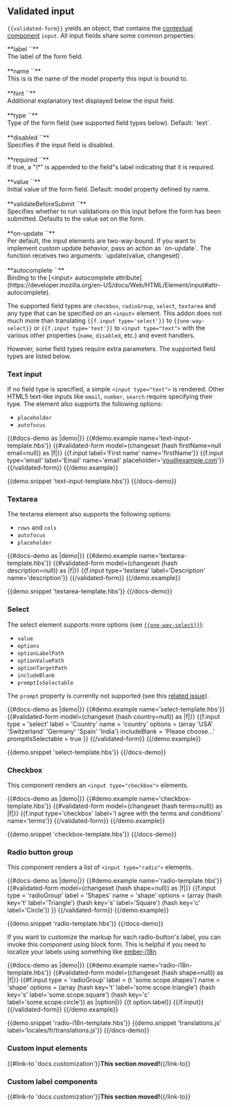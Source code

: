 ## Validated input

`{{validated-form}}` yields an object, that contains the [contextual
component](https://emberjs.com/blog/2016/01/15/ember-2-3-released.html#toc_contextual-components)
`input`. All input fields share some common properties:

<div class="rounded border bg-grey-lightest my-8 p-4">
**label `<String>`**
<br>
The label of the form field.
<br>
<br>
**name `<String>`**
<br>
This is is the name of the model property this input is bound to.
<br>
<br>
**hint `<String>`**
<br>
Additional explanatory text displayed below the input field.
<br>
<br>
**type `<String>`**
<br>
Type of the form field (see supported field types below). Default: `text`.
<br>
<br>
**disabled `<Boolean>`**
<br>
Specifies if the input field is disabled.
<br>
<br>
**required `<Boolean>`**
<br>
If true, a "\*" is appended to the field"s label indicating that it is
required.
<br>
<br>
**value `<String>`**
<br>
Initial value of the form field. Default: model property defined by name.
<br>
<br>
**validateBeforeSubmit `<Boolean>`**
<br>
Specifies whether to run validations on this input before the form has been
submitted. Defaults to the value set on the form.
<br>
<br>
**on-update `<Action>`**
<br>
Per default, the input elements are two-way-bound. If you want to implement
custom update behavior, pass an action as `on-update`. The function receives
two arguments: `update(value, changeset)`.
<br>
<br>
**autocomplete `<String>`**
<br>
Binding to the [&lt;input&gt; autocomplete
attribute](https://developer.mozilla.org/en-US/docs/Web/HTML/Element/input#attr-autocomplete).
</div>

The supported field types are `checkbox`, `radioGroup`, `select`, `textarea`
and any type that can be specified on an `<input>` element. This addon does
not much more than translating `{{f.input type='select'}}` to
`{{one-way-select}}` or `{{f.input type='text'}}` to `<input type="text">`
with the various other properties (`name`, `disabled`, etc.) and event
handlers.

However, some field types require extra parameters. The supported field types
are listed below.

### Text input

If no field type is specified, a simple `<input type="text">` is rendered.
Other HTML5 text-like inputs like `email`, `number`, `search` require
specifying their type. The element also supports the following options:

- `placeholder`
- `autofocus`

<!-- prettier-ignore-start -->
{{#docs-demo as |demo|}}
  {{#demo.example name='text-input-template.hbs'}}
    {{#validated-form model=(changeset (hash firstName=null email=null)) as |f|}}
      {{f.input label='First name' name='firstName'}}
      {{f.input type='email' label='Email' name='email' placeholder='you@example.com'}}
    {{/validated-form}}
  {{/demo.example}}

  {{demo.snippet 'text-input-template.hbs'}}
{{/docs-demo}}
<!-- prettier-ignore-end -->

### Textarea

The textarea element also supports the following options:

- `rows` and `cols`
- `autofocus`
- `placeholder`

<!-- prettier-ignore-start -->
{{#docs-demo as |demo|}}
  {{#demo.example name='textarea-template.hbs'}}
    {{#validated-form model=(changeset (hash description=null)) as |f|}}
      {{f.input type='textarea' label='Description' name='description'}}
    {{/validated-form}}
  {{/demo.example}}

  {{demo.snippet 'textarea-template.hbs'}}
{{/docs-demo}}
<!-- prettier-ignore-end -->

### Select

The select element supports more options (see [`{{one-way-select}}`](https://github.com/DockYard/ember-one-way-select)):

- `value`
- `options`
- `optionLabelPath`
- `optionValuePath`
- `optionTargetPath`
- `includeBlank`
- `promptIsSelectable`

The `prompt` property is currently not supported (see this [related
issue](https://github.com/DockYard/ember-one-way-controls/issues/152)).

<!-- prettier-ignore-start -->
{{#docs-demo as |demo|}}
  {{#demo.example name='select-template.hbs'}}
    {{#validated-form model=(changeset (hash country=null)) as |f|}}
      {{f.input
        type               = 'select'
        label              = 'Country'
        name               = 'country'
        options            = (array 'USA' 'Switzerland' 'Germany' 'Spain' 'India')
        includeBlank       = 'Please choose...'
        promptIsSelectable = true
      }}
    {{/validated-form}}
  {{/demo.example}}

  {{demo.snippet 'select-template.hbs'}}
{{/docs-demo}}
<!-- prettier-ignore-end -->

### Checkbox

This component renders an `<input type="checkbox">` elements.

<!-- prettier-ignore-start -->
{{#docs-demo as |demo|}}
  {{#demo.example name='checkbox-template.hbs'}}
    {{#validated-form model=(changeset (hash terms=null)) as |f|}}
      {{f.input type='checkbox' label='I agree with the terms and conditions' name='terms'}}
    {{/validated-form}}
  {{/demo.example}}

  {{demo.snippet 'checkbox-template.hbs'}}
{{/docs-demo}}
<!-- prettier-ignore-end -->

### Radio button group

This component renders a list of `<input type="radio">` elements.

<!-- prettier-ignore-start -->
{{#docs-demo as |demo|}}
  {{#demo.example name='radio-template.hbs'}}
    {{#validated-form model=(changeset (hash shape=null)) as |f|}}
      {{f.input
        type    = 'radioGroup'
        label   = 'Shapes'
        name    = 'shape'
        options = (array (hash key='t' label='Triangle') (hash key='s' label='Square') (hash key='c' label='Circle'))
      }}
    {{/validated-form}}
  {{/demo.example}}

  {{demo.snippet 'radio-template.hbs'}}
{{/docs-demo}}
<!-- prettier-ignore-end -->

If you want to customize the markup for each radio-button's label, you can
invoke this component using block form. This is helpful if you need to
localize your labels using something like
[ember-i18n](https://github.com/jamesarosen/ember-i18n).

<!-- prettier-ignore-start -->
{{#docs-demo as |demo|}}
  {{#demo.example name='radio-i18n-template.hbs'}}
    {{#validated-form model=(changeset (hash shape=null)) as |f|}}
      {{#f.input
        type    = 'radioGroup'
        label   = (t 'some.scope.shapes')
        name    = 'shape'
        options = (array (hash key='t' label='some.scope.triangle') (hash key='s' label='some.scope.square') (hash key='c' label='some.scope.circle'))
      as |option|}}
        {{t option.label}}
      {{/f.input}}
    {{/validated-form}}
  {{/demo.example}}

  {{demo.snippet 'radio-i18n-template.hbs'}}
  {{demo.snippet 'translations.js' label='locales/fr/translations.js'}}
{{/docs-demo}}
<!-- prettier-ignore-end -->

### Custom input elements

{{#link-to 'docs.customization'}}**This section moved!**{{/link-to}}

### Custom label components

{{#link-to 'docs.customization'}}**This section moved!**{{/link-to}}
